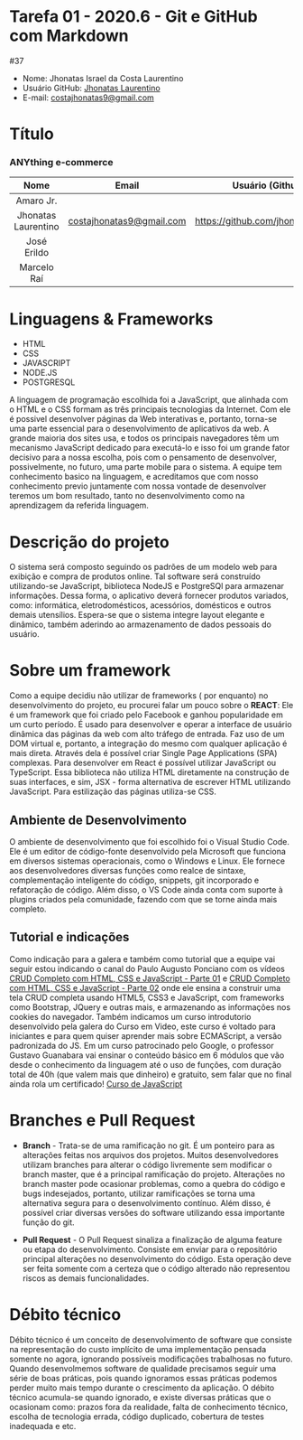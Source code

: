 # Tarefa 01 - 2020.6 - Git e GitHub com Markdown
#37 
- Nome: Jhonatas Israel da Costa Laurentino
- Usuário GitHub: [Jhonatas Laurentino](https://github.com/jhonatasisraelcl)
- E-mail: <costajhonatas9@gmail.com>

# Título 
### ANYthing e-commerce
|               Nome                |         Email     |            Usuário (Github)        |
| :-------------------------------: | :------------------------: | :------------------------------: |
|       Amaro Jr.      |  |     |
|  Jhonatas Laurentino | costajhonatas9@gmail.com |  https://github.com/jhonatasisraelcl   |
|     José Erildo      |  |     |
|     Marcelo Raí      |  |     |

# Linguagens & Frameworks 
  - HTML
  - CSS
  - JAVASCRIPT
  - NODE.JS
  - POSTGRESQL

A linguagem de programação escolhida foi a JavaScript, que alinhada com o HTML e o CSS formam as três principais tecnologias da Internet. Com ele é possivel desenvolver páginas da Web interativas e, portanto, torna-se uma parte essencial para o desenvolvimento de aplicativos da web. A grande maioria dos sites usa, e todos os principais navegadores têm um mecanismo JavaScript dedicado para executá-lo e isso foi um grande fator decisivo para a nossa escolha, pois com o pensamento de desenvolver, possivelmente, no futuro, uma parte mobile para o sistema. A equipe tem conhecimento basico na linguagem, e acreditamos que com nosso conhecimento previo juntamente com nossa vontade de desenvolver teremos um bom resultado, tanto no desenvolvimento como na aprendizagem da referida linguagem.

# Descrição do projeto
O sistema será composto seguindo os padrões de um modelo web para exibição e compra de produtos online. Tal software será construído utilizando-se JavaScript, biblioteca NodeJS e PostgreSQl para armazenar informações. Dessa forma, o aplicativo deverá fornecer produtos variados, como: informática, eletrodomésticos, acessórios, domésticos e outros demais utensílios. Espera-se que o sistema integre layout elegante e dinâmico, também aderindo ao armazenamento de dados pessoais do usuário.

# Sobre um framework
Como a equipe decidiu não utilizar de frameworks ( por enquanto) no desenvolvimento do projeto, eu procurei falar um pouco sobre o __REACT__:
Ele é um framework que foi criado pelo Facebook e ganhou popularidade em um curto período. É usado para desenvolver e operar a interface de usuário dinâmica das páginas da web com alto tráfego de entrada. Faz uso de um DOM virtual e, portanto, a integração do mesmo com qualquer aplicação é mais direta. Através dela é possível criar Single Page Applications (SPA) complexas. Para desenvolver em React é possível utilizar JavaScript ou TypeScript. Essa biblioteca não utiliza HTML diretamente na construção de suas interfaces, e sim, JSX - forma alternativa de escrever HTML utilizando JavaScript. Para estilização das páginas utiliza-se CSS.

## Ambiente de Desenvolvimento
O ambiente de desenvolvimento que foi escolhido foi o Visual Studio Code. Ele é um editor de código-fonte desenvolvido pela Microsoft que funciona em diversos sistemas operacionais, como o Windows e Linux. Ele fornece aos desenvolvedores diversas funções como realce de sintaxe, complementação inteligente do código, snippets, git incorporado e refatoração de código. Além disso, o VS Code ainda conta com suporte à plugins criados pela comunidade, fazendo com que se torne ainda mais completo.

## Tutorial e indicações
Como indicação para a galera e também como tutorial que a equipe vai seguir estou indicando o canal do Paulo Augusto Ponciano com os vídeos [CRUD Completo com HTML, CSS e JavaScript - Parte 01](https://www.youtube.com/watch?v=Ihwvv_LvGrc) e [CRUD Completo com HTML, CSS e JavaScript - Parte 02](https://www.youtube.com/watch?v=Jny6UH98mPk) onde ele ensina a construir uma tela CRUD completa usando HTML5, CSS3 e JavaScript, com frameworks como Bootstrap, JQuery e outras mais, e armazenando as informações nos cookies do navegador. 
Também indicamos um curso introdutorio desenvolvido pela galera do Curso em Video, este curso é voltado para iniciantes e para quem quiser aprender mais sobre ECMAScript, a versão padronizada do JS. Em um curso patrocinado pelo Google, o professor Gustavo Guanabara vai ensinar o conteúdo básico em 6 módulos que vão desde o conhecimento da linguagem até o uso de funções, com duração total de 40h (que valem mais que dinheiro) e gratuito, sem falar que no final ainda rola um certificado!
[Curso de JavaScript](https://www.cursoemvideo.com/course/javascript/) 

# Branches e Pull Request

- **Branch** - Trata-se de uma ramificação no git. É um ponteiro para as alterações feitas nos arquivos dos projetos. Muitos desenvolvedores utilizam branches para alterar o código livremente sem modificar o branch master, que é a principal ramificação do projeto. Alterações no branch master pode ocasionar problemas, como a quebra do código e bugs indesejados, portanto, utilizar ramificações se torna uma alternativa segura para o desenvolvimento contínuo. Além disso, é possível criar diversas versões do software utilizando essa importante função do git.

- **Pull Request** - O Pull Request sinaliza a finalização de alguma feature ou etapa do desenvolvimento. Consiste em enviar para o repositório principal alterações no desenvolvimento do código. Esta operação deve ser feita somente com a certeza que o código alterado não representou riscos as demais funcionalidades.

# Débito técnico

Débito técnico é um conceito de desenvolvimento de software que consiste na representação do custo implícito de uma implementação pensada somente no agora, ignorando possíveis modificações trabalhosas no futuro. Quando desenvolmemos software de qualidade precisamos seguir uma série de boas práticas, pois quando ignoramos essas práticas podemos perder muito mais tempo durante o crescimento da aplicação. O débito técnico acumula-se quando ignorado, e existe diversas práticas que o ocasionam como: prazos fora da realidade, falta de conhecimento técnico, escolha de tecnologia errada, código duplicado, cobertura de testes inadequada e etc.